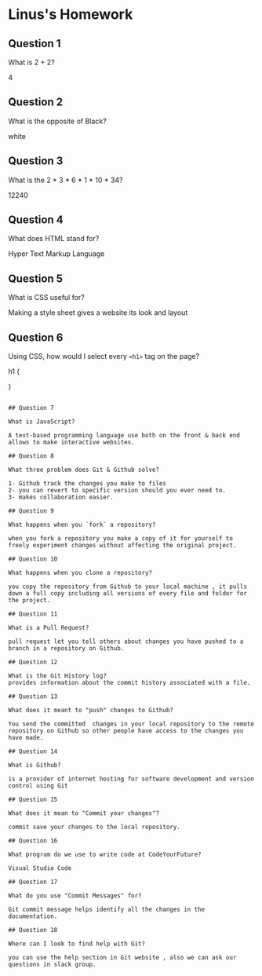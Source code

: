 # Linus's Homework

## Question 1

What is 2 + 2?

4

## Question 2

What is the opposite of Black?

white

## Question 3

What is the  2 * 3 * 6 * 1 * 10 * 34?

12240

## Question 4 

What does HTML stand for?

Hyper Text Markup Language

## Question 5

What is CSS useful for?

Making a style sheet gives a website its look and layout

## Question 6

Using CSS, how would I select every `<h1>` tag on the page?


h1 {

}
```

## Question 7

What is JavaScript?

A text-based programming language use both on the front & back end allows to make interactive websites.

## Question 8

What three problem does Git & Github solve?

1- Github track the changes you make to files
2- you can revert to specific version should you ever need to.
3- makes collaboration easier.

## Question 9

What happens when you `fork` a repository?

when you fork a repository you make a copy of it for yourself to freely experiment changes without affecting the original project.

## Question 10 

What happens when you clone a repository?

you copy the repository from Github to your local machine , it pulls down a full copy including all versions of every file and folder for the project.

## Question 11

What is a Pull Request?

pull request let you tell others about changes you have pushed to a branch in a repository on Github.

## Question 12

What is the Git History log?
provides information about the commit history associated with a file.

## Question 13

What does it meant to "push" changes to Github?

You send the committed  changes in your local repository to the remote repository on Github so other people have access to the changes you have made.

## Question 14

What is Github?

is a provider of internet hosting for software development and version control using Git

## Question 15

What does it mean to "Commit your changes"?

commit save your changes to the local repository.

## Question 16

What program do we use to write code at CodeYourFuture?

Visual Studio Code

## Question 17

What do you use "Commit Messages" for?

Git commit message helps identify all the changes in the documentation.

## Question 18

Where can I look to find help with Git?

you can use the help section in Git website , also we can ask our questions in slack group.
